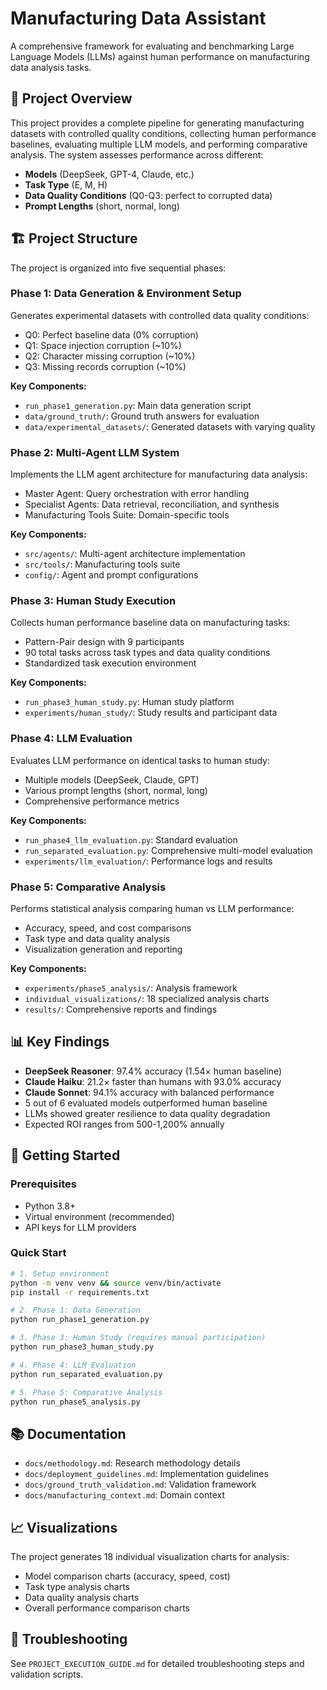 # Manufacturing Data Assistant

A comprehensive framework for evaluating and benchmarking Large Language Models (LLMs) against human performance on manufacturing data analysis tasks.

## 🎯 Project Overview

This project provides a complete pipeline for generating manufacturing datasets with controlled quality conditions, collecting human performance baselines, evaluating multiple LLM models, and performing comparative analysis. The system assesses performance across different:

- **Models** (DeepSeek, GPT-4, Claude, etc.)
- **Task Type** (E, M, H)
- **Data Quality Conditions** (Q0-Q3: perfect to corrupted data)
- **Prompt Lengths** (short, normal, long)

## 🏗️ Project Structure

The project is organized into five sequential phases:

### Phase 1: Data Generation & Environment Setup

Generates experimental datasets with controlled data quality conditions:
- Q0: Perfect baseline data (0% corruption)
- Q1: Space injection corruption (~10%)
- Q2: Character missing corruption (~10%)
- Q3: Missing records corruption (~10%)

**Key Components:**
- `run_phase1_generation.py`: Main data generation script
- `data/ground_truth/`: Ground truth answers for evaluation
- `data/experimental_datasets/`: Generated datasets with varying quality

### Phase 2: Multi-Agent LLM System

Implements the LLM agent architecture for manufacturing data analysis:
- Master Agent: Query orchestration with error handling
- Specialist Agents: Data retrieval, reconciliation, and synthesis
- Manufacturing Tools Suite: Domain-specific tools

**Key Components:**
- `src/agents/`: Multi-agent architecture implementation
- `src/tools/`: Manufacturing tools suite
- `config/`: Agent and prompt configurations

### Phase 3: Human Study Execution

Collects human performance baseline data on manufacturing tasks:
- Pattern-Pair design with 9 participants
- 90 total tasks across task types and data quality conditions
- Standardized task execution environment

**Key Components:**
- `run_phase3_human_study.py`: Human study platform
- `experiments/human_study/`: Study results and participant data

### Phase 4: LLM Evaluation

Evaluates LLM performance on identical tasks to human study:
- Multiple models (DeepSeek, Claude, GPT)
- Various prompt lengths (short, normal, long)
- Comprehensive performance metrics

**Key Components:**
- `run_phase4_llm_evaluation.py`: Standard evaluation
- `run_separated_evaluation.py`: Comprehensive multi-model evaluation
- `experiments/llm_evaluation/`: Performance logs and results

### Phase 5: Comparative Analysis

Performs statistical analysis comparing human vs LLM performance:
- Accuracy, speed, and cost comparisons
- Task type and data quality analysis
- Visualization generation and reporting

**Key Components:**
- `experiments/phase5_analysis/`: Analysis framework
- `individual_visualizations/`: 18 specialized analysis charts
- `results/`: Comprehensive reports and findings

## 📊 Key Findings

- **DeepSeek Reasoner**: 97.4% accuracy (1.54× human baseline)
- **Claude Haiku**: 21.2× faster than humans with 93.0% accuracy
- **Claude Sonnet**: 94.1% accuracy with balanced performance
- 5 out of 6 evaluated models outperformed human baseline
- LLMs showed greater resilience to data quality degradation
- Expected ROI ranges from 500-1,200% annually

## 🚀 Getting Started

### Prerequisites
- Python 3.8+
- Virtual environment (recommended)
- API keys for LLM providers

### Quick Start

```bash
# 1. Setup environment
python -m venv venv && source venv/bin/activate
pip install -r requirements.txt

# 2. Phase 1: Data Generation
python run_phase1_generation.py

# 3. Phase 3: Human Study (requires manual participation)
python run_phase3_human_study.py

# 4. Phase 4: LLM Evaluation
python run_separated_evaluation.py

# 5. Phase 5: Comparative Analysis
python run_phase5_analysis.py
```

## 📚 Documentation

- `docs/methodology.md`: Research methodology details
- `docs/deployment_guidelines.md`: Implementation guidelines
- `docs/ground_truth_validation.md`: Validation framework
- `docs/manufacturing_context.md`: Domain context

## 📈 Visualizations

The project generates 18 individual visualization charts for analysis:
- Model comparison charts (accuracy, speed, cost)
- Task type analysis charts
- Data quality analysis charts
- Overall performance comparison charts

## 🔧 Troubleshooting

See `PROJECT_EXECUTION_GUIDE.md` for detailed troubleshooting steps and validation scripts.
